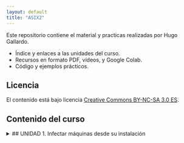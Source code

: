 ```yaml
---
layout: default
title: "ASIX2"
---
```


Este repositorio contiene el material y practicas realizadas por Hugo Gallardo.

- Índice y enlaces a las unidades del curso.
- Recursos en formato PDF, vídeos, y Google Colab.
- Código y ejemplos prácticos.

## Licencia

El contenido está bajo licencia [Creative Commons BY-NC-SA 3.0 ES](LICENSE.md).

## Contenido del curso
<details>
  <summary>## UNIDAD 1. Infectar máquinas desde su instalación</summary>
  - [Lección 1. Infectar máquina Linux](unidad1/unidad1.md)
  - [Lección 2. Infectar máquina Windows](unidad1/unidad1.2.md)
</details>

